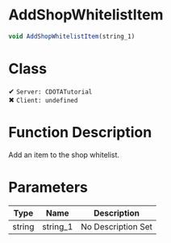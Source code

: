 # AddShopWhitelistItem
```js	
void AddShopWhitelistItem(string_1)
```
# Class
✔ `Server: CDOTATutorial`  
✖ `Client: undefined`  

# Function Description
Add an item to the shop whitelist.
# Parameters
Type|Name|Description
--|--|--
string|string_1|No Description Set
